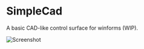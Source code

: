 # SimpleCad
A basic CAD-like control surface for winforms (WIP).

![Screenshot](https://user-images.githubusercontent.com/188041/77572953-f2980480-6ee0-11ea-8213-662a20398639.png)
